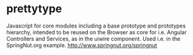 # prettytype
Javascript for core modules including a base prototype and prototypes hierarchy, intended to be reused on the Browser as core for i.e. Angular Controllers and Services, as in the uiwire component. Used i.e. in the SpringNut.org example. http://www.springnut.org/springnut
